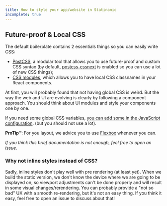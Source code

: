 ```yaml
---
title: How to style your app/website in Statinamic
incomplete: true
---
```


## Future-proof & Local CSS

The default boilerplate contains 2 essentials things so you can easily write
CSS:

- [PostCSS](https://github.com/postcss/postcss),
a modular tool that allows you to use future-proof and custom CSS syntax
(by default, [postcss-cssnext](http://cssnext.io/) is enabled so you can use
a lot of new CSS things);
- [CSS modules](https://github.com/css-modules/css-modules),
which allows you to have local CSS classnames in your React components.

At first, you will probably found that not having global CSS is weird.
But the way the web and UI are evolving is clearly by following a component
approach. You should think about UI modules and style your components one by
one.

If you need some global CSS variables, [you can add some in the JavaScript
configuration](http://cssnext.io/usage/#features).
(but you should not use a lot).

**ProTip™**: For you layout, we advice you to use
[Flexbox](https://css-tricks.com/snippets/css/a-guide-to-flexbox/)
whenever you can.

_If you think this brief documentation is not enough, feel free to open an
issue._

### Why not inline styles instead of CSS?

Sadly, inline styles don't play well with pre rendering (at least yet).
When we build the static version, we don't know the device where we are going
to be displayed on, so viewport adjustments can't be done properly and will
result in some visual changes/rerendering.
You can probably provide a "not so bad" UX with a smooth re-rendering, but it's not an easy thing. If you think it easy, feel free to open an
issue to discuss about that!
